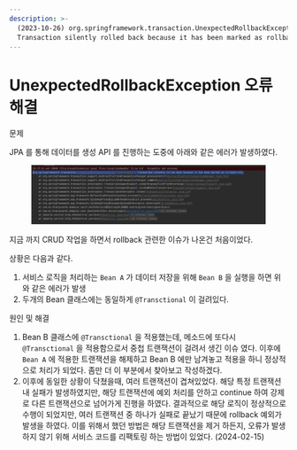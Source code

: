 ```yaml
---
description: >-
  (2023-10-26) org.springframework.transaction.UnexpectedRollbackException:
  Transaction silently rolled back because it has been marked as rollback-only
---
```


# UnexpectedRollbackException 오류 해결

문제&#x20;

JPA 를 통해 데이터를 생성 API 를 진행하는 도중에 아래와 같은 에러가 발생하였다.&#x20;

<figure><img src="../../../../.gitbook/assets/image (3) (1) (1) (1).png" alt=""><figcaption></figcaption></figure>

지금 까지 CRUD 작업을 하면서 rollback 관련한 이슈가 나온건 처음이었다.&#x20;

상황은 다음과 같다.

1. 서비스 로직을 처리하는 `Bean A` 가 데이터 저장을 위해 `Bean B`  을 실행을 하면 위와 같은 에러가 발생&#x20;
2. 두개의 Bean 클래스에는 동일하게 `@Transctional` 이 걸려있다.



원인 및 해결

1. Bean B 클래스에 `@Transctional` 을 적용했는데, 메소드에 또다시 `@Transctional` 을 적용함으로서 중첩 트랜잭션이 걸려서 생긴 이슈 였다. 이후에 `Bean A` 에 적용한 트랜잭션을 해제하고 Bean B 에만 남겨놓고 적용을 하니 정상적으로 처리가 되었다. 좀만 더 이 부분에서 찾아보고 작성하겠다.
2. 이후에 동일한 상황이 닥쳤을때, 여러 트랜잭션이 겹쳐있었다. 해당 특정 트랜잭션 내 실패가 발생하였지만, 해당 트랜잭션에 예외 처리를 안하고 continue 하여 강제로 다른 트랜잭션으로 넘어가게 진행을 하였다. 결과적으로 해당 로직이 정상적으로 수행이 되었지만, 여러 트랜잭션 중 하나가 실패로 끝났기 때문에 rollback 예외가 발생을 하였다. 이를 위해서 했던 방법은 해당 트랜잭션을 제거 하든지, 오류가 발생하지 않기 위해 서비스 코드를 리팩토링 하는 방법이 있었다. (2024-02-15)

